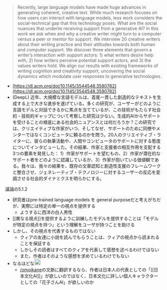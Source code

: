 
> Recently, large language models have made huge advances in generating coherent, creative text. While much research focuses on how users can interact with language models, less work considers the social-technical gap that this technology poses. What are the social nuances that underlie receiving support from a generative AI? In this work we ask when and why a creative writer might turn to a computer versus a peer or mentor for support. We interview 20 creative writers about their writing practice and their attitudes towards both human and computer support. We discover three elements that govern a writer’s interaction with support actors: 1) what writers desire help with, 2) how writers perceive potential support actors, and 3) the values writers hold. We align our results with existing frameworks of writing cognition and creativity support, uncovering the social dynamics which modulate user responses to generative technologies.
- [https://dl.acm.org/doi/10.1145/3544548.3580782](https://dl.acm.org/doi/10.1145/3544548.3580782)
- (DeepL) 近年、大規模な言語モデルは、首尾一貫した創造的なテキストを生成する上で大きな進歩を遂げている。多くの研究が、ユーザーがどのように言語モデルと対話できるかに焦点を当てているが、この技術がもたらす社会的・技術的ギャップについて考察した研究は少ない。生成的AIからサポートを受けることの根底にある社会的ニュアンスとは何だろうか？この研究では、クリエイティブな作家がいつ、そしてなぜ、サポートのために同僚やメンターではなくコンピュータに頼るのかを問う。20人のクリエイティブ・ライターに、彼らの執筆活動や、人間やコンピュータのサポートに対する態度についてインタビューした。その結果、作家と支援者の相互作用を支配する3つの要素を発見した： 1）作家がサポートを望むもの、2）作家が潜在的なサポート者をどのように認識しているか、3）作家が抱いている価値観である。我々は、我々の結果を、既存の文章認知と創造性支援のフレームワークと整合させ、ジェネレーティブ・テクノロジーに対するユーザーの反応を変調させる社会的ダイナミクスを明らかにする。

議論の5.1.2
- 研究者はpre-trained language models を general purposeだと考えがちだが、実際には特定の単一の視点を提供する
    - ようするに西洋の白人男性
- [[異なる視点]]を提供するように訓練したモデルを提供することは「モデルが特定の視点を持つ」という理解をユーザが持つことを助ける
- しかし、その視点を代表するものではない
    - クィアの友達に小説を読んでもらうことは、クィアの視点から読まれることを保証する
    - しかしその読者はすべてのクィアを代表して感想を述べるわけではない
    - また、作者はそのような感想を求めているわけでもない
- なるほどな<img src='https://scrapbox.io/api/pages/nishio/nishio/icon' alt='nishio.icon' height="19.5"/>
    - [/omoikane](https://scrapbox.io/omoikane)の文脈に翻訳するなら、作者は日本人の代表としての「[[日本文化AI]]」が欲しいのではなく、日本文化に詳しい個人キャラクターとしての「花子さんAI」が欲しいのか
